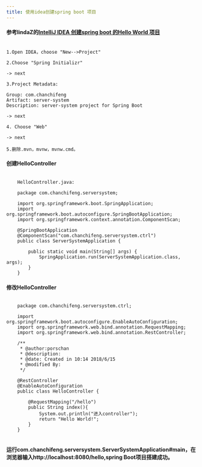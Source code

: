 ```yaml
---
title: 使用idea创建spring boot 项目
---
```


#### 参考lindaZ的[IntelliJ IDEA 创建spring boot 的Hello World 项目](https://www.cnblogs.com/lindaZ/p/6543333.html)

```

1.Open IDEA，choose "New-->Project"

2.Choose "Spring Initializr"

-> next

3.Project Metadata:

Group: com.chanchifeng
Artifact: server-system
Description: server-system project for Spring Boot

-> next

4. Choose "Web"

-> next

5.删除.mvn，mvnw，mvnw.cmd。

```

#### 创建HelloController

```

	HelloController.java:

	package com.chanchifeng.serversystem;
	
	import org.springframework.boot.SpringApplication;
	import org.springframework.boot.autoconfigure.SpringBootApplication;
	import org.springframework.context.annotation.ComponentScan;

	@SpringBootApplication
	@ComponentScan("com.chanchifeng.serversystem.ctrl")
	public class ServerSystemApplication {
	
	    public static void main(String[] args) {
	        SpringApplication.run(ServerSystemApplication.class, args);
	    }
	}

```

#### 修改HelloController

```

	package com.chanchifeng.serversystem.ctrl;
	
	import org.springframework.boot.autoconfigure.EnableAutoConfiguration;
	import org.springframework.web.bind.annotation.RequestMapping;
	import org.springframework.web.bind.annotation.RestController;
	
	/**
	 * @author:porschan
	 * @description:
	 * @date: Created in 10:14 2018/6/15
	 * @modified By:
	 */
	
	@RestController
	@EnableAutoConfiguration
	public class HelloController {
	
	    @RequestMapping("/hello")
	    public String index(){
	        System.out.println("进入controller");
	        return "Hello World!";
	    }
	}


```

#### 运行com.chanchifeng.serversystem.ServerSystemApplication#main，在浏览器输入http://localhost:8080/hello,spring Boot项目搭建成功。